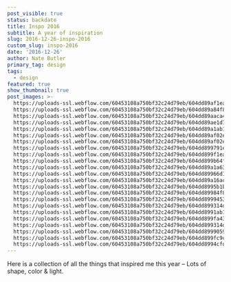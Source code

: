 ```yaml
---
post_visible: true
status: backdate
title: Inspo 2016
subtitle: A year of inspiration
slug: 2016-12-26-inspo-2016
custom_slug: inspo-2016
date: '2016-12-26'
author: Nate Butler
primary_tag: design
tags:
  - design
featured: true
show_thumbnail: true
post_images: >-
  https://uploads-ssl.webflow.com/60453108a750bf32c24d79eb/604dd89af1ea3032020fe3a4_00_BEAUTY_SELECTS_59_2560.jpg;
  https://uploads-ssl.webflow.com/60453108a750bf32c24d79eb/604dd89a84f8f8513d2fe48d_0ebe7ec8a7a26ca1810d3a7e2704a293.jpg;
  https://uploads-ssl.webflow.com/60453108a750bf32c24d79eb/604dd89aaca4e597b26e88cd_7a896230315359.561e2c634f6a4.jpg;
  https://uploads-ssl.webflow.com/60453108a750bf32c24d79eb/604dd89ae1d75337650cf918_9k%3D.jpg;
  https://uploads-ssl.webflow.com/60453108a750bf32c24d79eb/604dd89a1ab19cba362a8d5e_615b2830719123.562fd3d4ab1fd.jpg;
  https://uploads-ssl.webflow.com/60453108a750bf32c24d79eb/604dd89af02e1e5e2435c59d_a29e3829833457.5605a26e7d278.jpg;
  https://uploads-ssl.webflow.com/60453108a750bf32c24d79eb/604dd89af02e1eed7835c59c_colorlines.jpg;
  https://uploads-ssl.webflow.com/60453108a750bf32c24d79eb/604dd899791e7d2869c7bef0_tumblr_lyvl59nS6q1r0n5y3o1_500.jpg;
  https://uploads-ssl.webflow.com/60453108a750bf32c24d79eb/604dd899f1ea3019020fe3a3_tumblr_mk8nvgVUdh1qjlsi4o1_500.jpg;
  https://uploads-ssl.webflow.com/60453108a750bf32c24d79eb/604dd899b64f64f51d8d09e2_tumblr_n1xqodH4yr1qf69f8o1_500.jpg;
  https://uploads-ssl.webflow.com/60453108a750bf32c24d79eb/604dd89a1a63f0b9265348be_tumblr_nc52s2LLpZ1qzp4jto1_1280.jpg;
  https://uploads-ssl.webflow.com/60453108a750bf32c24d79eb/604dd89966d1ef2f3e032b66_tumblr_nfkck7dM141tg0vpvo1_1280.jpg;
  https://uploads-ssl.webflow.com/60453108a750bf32c24d79eb/604dd89a16ac69792ccbfa10_tumblr_nkybxsPU8e1qaz1ado1_r1_500.jpg;
  https://uploads-ssl.webflow.com/60453108a750bf32c24d79eb/604dd8995b1b3030dee65a7d_tumblr_nso057uTU91qaz1ado1_500.jpg;
  https://uploads-ssl.webflow.com/60453108a750bf32c24d79eb/604dd89984f8f88ea92fe48c_tumblr_nv3nk09spu1qkbpm3o1_500.jpg;
  https://uploads-ssl.webflow.com/60453108a750bf32c24d79eb/604dd89994532b1dbdaabcdc_tumblr_nw9fuwYqIh1t4spjzo1_500.jpg;
  https://uploads-ssl.webflow.com/60453108a750bf32c24d79eb/604dd899314d35c816e94baf_tumblr_nwptd9tQNw1tf8vylo1_1280.jpg;
  https://uploads-ssl.webflow.com/60453108a750bf32c24d79eb/604dd8991ab19c14292a8d5d_tumblr_nx7ox0AzQX1qkbpm3o1_500.jpg;
  https://uploads-ssl.webflow.com/60453108a750bf32c24d79eb/604dd899fa4363f60d1fdd4b_tumblr_nx310huyxj1ugu5w4o1_1280.jpg;
  https://uploads-ssl.webflow.com/60453108a750bf32c24d79eb/604dd899314d35e67de94bb0_tumblr_nx575uVqLk1sohduno1_500.jpg;
  https://uploads-ssl.webflow.com/60453108a750bf32c24d79eb/604dd8999059755173cc48cf_tumblr_nx868zMTIF1uhg8vvo1_500.jpg;
  https://uploads-ssl.webflow.com/60453108a750bf32c24d79eb/604dd899fc9c57465c20129e_tumblr_nxdnlzjK0h1u1y7zho1_500.jpg;
  https://uploads-ssl.webflow.com/60453108a750bf32c24d79eb/604dd8994cfde06bc63d6c9f_TWILIO_BEACON_08_1280.jpg
---
```

<p>Here is a collection of all the things that inspired me this year – Lots of shape, color &amp;&nbsp;light.</p>